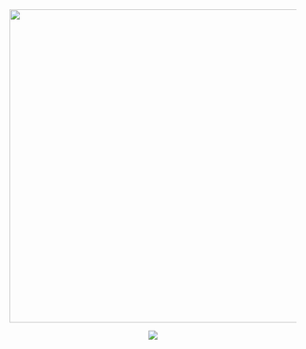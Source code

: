 <div align = "center">
  <img width = 550 src = "https://github-readme-stats.vercel.app/api?username=stukenvitalii&show_icons=true&theme=tokyonight"/>
  <p></p>
<!--   <img width = 550 src="https://wakatime.com/share/@018ba116-a548-4e9a-88d8-eaf2e6cc03e6/c99c7920-6b81-40fb-8bda-57e30b98c6b3.svg"/>
  <p></p> -->
  <img src = "https://wakatime.com/badge/user/018ba116-a548-4e9a-88d8-eaf2e6cc03e6/project/018ba119-4770-43b6-95ad-653b520d691d.svg"/>
</div>

<!--
**stukenvitalii/stukenvitalii** is a ✨ _special_ ✨ repository because its `README.md` (this file) appears on your GitHub profile.

Here are some ideas to get you started:

- 🔭 I’m currently working on ...
- 🌱 I’m currently learning ...
- 👯 I’m looking to collaborate on ...
- 🤔 I’m looking for help with ...
- 💬 Ask me about ...
- 📫 How to reach me: ...
- 😄 Pronouns: ...
- ⚡ Fun fact: ...
-->
